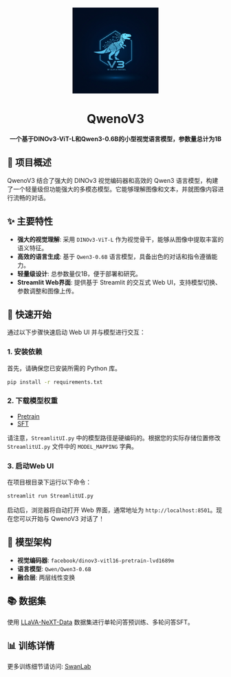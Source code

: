<p align="center">
  <img src="logo.png" width="200"/>
</p>
<h1 align="center">QwenoV3</h1>

<p align="center">
  <strong>一个基于DINOv3-ViT-L和Qwen3-0.6B的小型视觉语言模型，参数量总计为1B</strong>
</p>

## 🌟 项目概述

QwenoV3 结合了强大的 DINOv3 视觉编码器和高效的 Qwen3 语言模型，构建了一个轻量级但功能强大的多模态模型。它能够理解图像和文本，并就图像内容进行流畅的对话。

## ✨ 主要特性

- **强大的视觉理解**: 采用 `DINOv3-ViT-L` 作为视觉骨干，能够从图像中提取丰富的语义特征。
- **高效的语言生成**: 基于 `Qwen3-0.6B` 语言模型，具备出色的对话和指令遵循能力。
- **轻量级设计**: 总参数量仅1B，便于部署和研究。
- **Streamlit Web界面**: 提供基于 Streamlit 的交互式 Web UI，支持模型切换、参数调整和图像上传。

## 🚀 快速开始

通过以下步骤快速启动 Web UI 并与模型进行交互：

### 1. 安装依赖

首先，请确保您已安装所需的 Python 库。
```bash
pip install -r requirements.txt
```

### 2. 下载模型权重

- [Pretrain](https://pan.baidu.com/s/1A2QkAZf2avs-mtV2gD_7YQ?pwd=chif)
- [SFT](https://pan.baidu.com/s/1irR0XOWI7_I_6jNcVSRsDw?pwd=3auy)

请注意，`StreamlitUI.py` 中的模型路径是硬编码的。根据您的实际存储位置修改 `StreamlitUI.py` 文件中的 `MODEL_MAPPING` 字典。

### 3. 启动Web UI

在项目根目录下运行以下命令：
```bash
streamlit run StreamlitUI.py
```
启动后，浏览器将自动打开 Web 界面，通常地址为 `http://localhost:8501`。现在您可以开始与 QwenoV3 对话了！

## 🔧 模型架构

- **视觉编码器**: `facebook/dinov3-vitl16-pretrain-lvd1689m`
- **语言模型**: `Qwen/Qwen3-0.6B`
- **融合层**: 两层线性变换

## 📚 数据集

使用 [LLaVA-NeXT-Data](https://huggingface.co/datasets/lmms-lab/LLaVA-NeXT-Data) 数据集进行单轮问答预训练、多轮问答SFT。

## 📊 训练详情

更多训练细节请访问: [SwanLab](https://swanlab.cn/@tian_ye/MySmallVLM?utm_source=website_qr&utm_medium=qr_scan)











